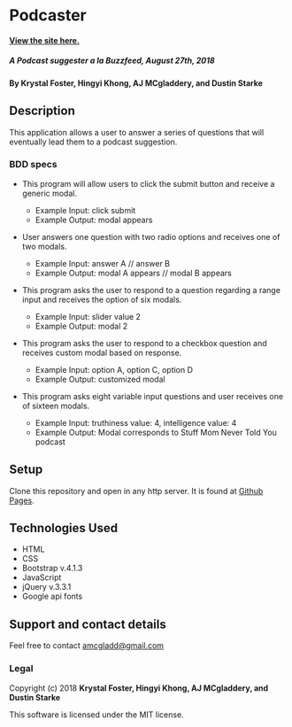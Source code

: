 # Podcaster

#### [View the site here.](https://amcgladd.github.io/podcaster/)

##### A Podcast suggester a la Buzzfeed, August 27th, 2018

#### By Krystal Foster, Hingyi Khong, AJ MCgladdery, and Dustin Starke

## Description

This application allows a user to answer a series of questions that will eventually lead them to a podcast suggestion.

### BDD specs
* This program will allow users to click the submit button and receive a generic modal.
  * Example Input: click submit
  * Example Output: modal appears

* User answers one question with two radio options and receives one of two modals.
  * Example Input: answer A // answer B
  * Example Output: modal A appears // modal B appears

* This program asks the user to respond to a question regarding a range input and receives the option of six modals.
  * Example Input: slider value 2
  * Example Output: modal 2

* This program asks the user to respond to a checkbox question and receives custom modal based on response.
  * Example Input: option A, option C, option D
  * Example Output: customized modal

* This program asks eight variable input questions and user receives one of sixteen modals.
  * Example Input: truthiness value: 4, intelligence value: 4
  * Example Output: Modal corresponds to Stuff Mom Never Told You podcast

## Setup

Clone this repository and open in any http server. It is found at [Github Pages](https://amcgladd.github.io/podcast).

## Technologies Used

* HTML
* CSS
* Bootstrap v.4.1.3
* JavaScript
* jQuery v.3.3.1
* Google api fonts

## Support and contact details

Feel free to contact amcgladd@gmail.com

### Legal

Copyright (c) 2018 **Krystal Foster, Hingyi Khong, AJ MCgladdery, and Dustin Starke**

This software is licensed under the MIT license.
